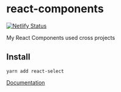 # react-components

[![Netlify Status](https://api.netlify.com/api/v1/badges/82e3b4f4-dc0f-4e15-90c7-fca6c2a08c50/deploy-status)](https://app.netlify.com/sites/rtdigital-react-components/deploys)

My React Components used cross projects

## Install

```
yarn add react-select
```

[Documentation](https://rtdigital-react-components.netlify.com/)
